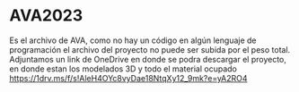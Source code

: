 # AVA2023
Es el archivo de AVA, como no hay un código en algún lenguaje de programación el archivo del proyecto no puede ser subida por el peso total.
Adjuntamos un link de OneDrive en donde se podra descargar el proyecto, en donde estan los modelados 3D y todo el material ocupado
https://1drv.ms/f/s!AleH4OYc8vyDae18NtqXy12_9mk?e=yA2RO4
